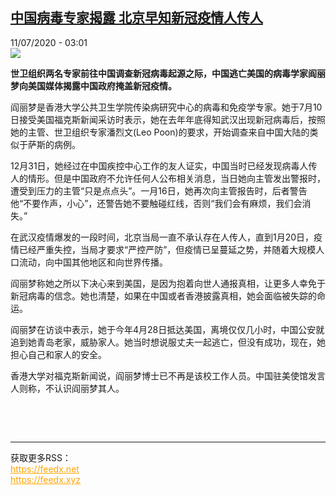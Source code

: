 <!--1594432599000-->
[中国病毒专家揭露 北京早知新冠疫情人传人](http://www.rfi.fr//cn/%E4%B8%AD%E5%9B%BD/20200711-%E4%B8%AD%E5%9B%BD%E7%97%85%E6%AF%92%E4%B8%93%E5%AE%B6%E6%8F%AD%E9%9C%B2-%E5%8C%97%E4%BA%AC%E6%97%A9%E7%9F%A5%E6%96%B0%E5%86%A0%E7%96%AB%E6%83%85%E4%BA%BA%E4%BC%A0%E4%BA%BA)
------

<div>11/07/2020 - 03:01</div><img src="https://s.rfi.fr/media/display/0b2ca034-c312-11ea-b5b6-005056a98db9/w:310/p:16x9/75TSINWMHBUOAPTJOYJLTDPCWU.jpg"><p><strong>世卫组织两名专家前往中国调查新冠病毒起源之际，中国逃亡美国的病毒学家阎丽梦向美国媒体揭露中国政府掩盖新冠疫情。</strong></p><div class="t-content__body u-clearfix"><div class="m-interstitial"></div><p>阎丽梦是香港大学公共卫生学院传染病研究中心的病毒和免疫学专家。她于7月10日接受美国福克斯新闻采访时表示，她在去年年底得知武汉出现新冠病毒后，按照她的主管、世卫组织专家潘烈文(Leo Poon)的要求，开始调查来自中国大陆的类似于萨斯的病例。</p><p>12月31日，她经过在中国疾控中心工作的友人证实，中国当时已经发现病毒人传人的情形。但是中国政府不允许任何人公布相关消息，当日她向主管发出警报时，遭受到压力的主管“只是点点头”。一月16日，她再次向主管报告时，后者警告他“不要作声，小心”，还警告她不要触碰红线，否则“我们会有麻烦，我们会消失。”</p><p>在武汉疫情爆发的一段时间，北京当局一直不承认存在人传人，直到1月20日，疫情已经严重失控，当局才要求“严控严防”，但疫情已呈蔓延之势，并随着大规模人口流动，向中国其他地区和向世界传播。</p><p>阎丽梦称她之所以下决心来到美国，是因为抱着向世人通报真相，让更多人幸免于新冠病毒的信念。她也清楚，如果在中国或者香港披露真相，她会面临被失踪的命运。</p><p>阎丽梦在访谈中表示，她于今年4月28日抵达美国，离境仅仅几小时，中国公安就追到她青岛老家，威胁家人。她当时想说服丈夫一起逃亡，但没有成功，现在，她担心自己和家人的安全。</p><p>香港大学对福克斯新闻说，阎丽梦博士已不再是该校工作人员。中国驻美使馆发言人则称，不认识阎丽梦其人。</p><p> </p><div class="o-self-promo o-self-promo--nl o-self-promo--hidden" data-selfpromo-newsletter></div><div class="o-self-promo o-self-promo--app o-self-promo--hidden" data-selfpromo-app></div></div><br><hr><div>获取更多RSS：<br><a href="https://feedx.net" style="color:orange" target="_blank">https://feedx.net</a> <br><a href="https://feedx.xyz" style="color:orange" target="_blank">https://feedx.xyz</a><br></div>

